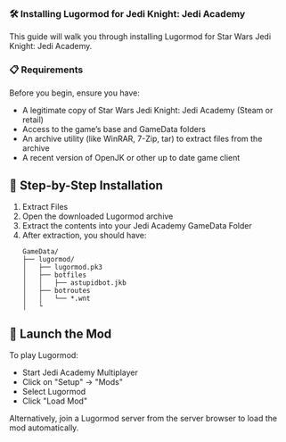 ### 🛠️ Installing Lugormod for Jedi Knight: Jedi Academy

This guide will walk you through installing Lugormod for Star Wars Jedi Knight: Jedi Academy.

### 📋 Requirements

Before you begin, ensure you have:

- A legitimate copy of Star Wars Jedi Knight: Jedi Academy (Steam or retail)
- Access to the game’s base and GameData folders
- An archive utility (like WinRAR, 7-Zip, tar) to extract files from the archive
- A recent version of OpenJK or other up to date game client

## 📁 Step-by-Step Installation

1. Extract Files
  1. Open the downloaded Lugormod archive
  2. Extract the contents into your Jedi Academy GameData Folder
  3. After extraction, you should have:
     ```
     GameData/
     ├── lugormod/
     │   ├── lugormod.pk3
     │   ├── botfiles
     │   │   ├── astupidbot.jkb
     │   ├── botroutes
     │   │   └── *.wnt
     │   └ 
     ```

## 🚀 Launch the Mod

To play Lugormod:

- Start Jedi Academy Multiplayer
- Click on "Setup" → "Mods"
- Select Lugormod
- Click "Load Mod"

Alternatively, join a Lugormod server from the server browser to load the mod automatically.
